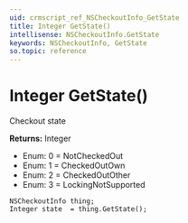 ```yaml
---
uid: crmscript_ref_NSCheckoutInfo_GetState
title: Integer GetState()
intellisense: NSCheckoutInfo.GetState
keywords: NSCheckoutInfo, GetState
so.topic: reference
---
```


# Integer GetState()

Checkout state

**Returns:** Integer

* Enum: 0 = NotCheckedOut 
* Enum: 1 = CheckedOutOwn 
* Enum: 2 = CheckedOutOther 
* Enum: 3 = LockingNotSupported 

```crmscript
NSCheckoutInfo thing;
Integer state  = thing.GetState();
```

